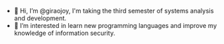 - 👋 Hi, I’m @giraojoy, I'm taking the third semester of systems analysis and development.
- 👀 I’m interested in learn new programming languages and improve my knowledge of information security.


<!---
giraojoy/giraojoy is a ✨ special ✨ repository because its `README.md` (this file) appears on your GitHub profile.
You can click the Preview link to take a look at your changes.
--->
